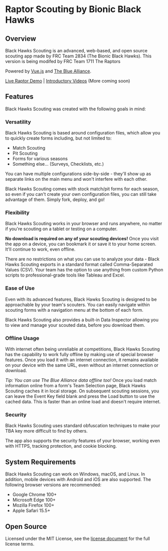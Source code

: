 # Raptor Scouting by Bionic Black Hawks

## Overview

Black Hawks Scouting is an advanced, web-based, and open source scouting app made by FRC Team 2834 (The Bionic Black Hawks).  This version is being modifed by FRC Team 1711 The Raptors



Powered by [Vue.js](https://vuejs.org) and [The Blue Alliance](https://thebluealliance.com).

[Live Raptor Demo](https://frc1711.github.io/blackhawks-scouting/#/) | [Introductory Videos](https://www.youtube.com/playlist?list=PLBRtye3iMZkFWZWo_e2GbrHIJkexl5A20) (More coming soon)

## Features

Black Hawks Scouting was created with the following goals in mind:

### Versatility

Black Hawks Scouting is based around configuration files, which allow you to quickly create forms including, but not limited to:

- Match Scouting
- Pit Scouting
- Forms for various seasons
- Something else... (Surveys, Checklists, etc.)

You can have multiple configurations side-by-side - they'll show up as separate links on the main menu and won't interfere with each other.

Black Hawks Scouting comes with stock match/pit forms for each season, so even if you can't create your own configuration files, you can still take advantage of them. Simply fork, deploy, and go!

### Flexibility

Black Hawks Scouting works in your browser and runs anywhere, no matter if you're scouting on a tablet or testing on a computer.

**No download is required on any of your scouting devices!** Once you visit the app on a device, you can bookmark it or save it to your home screen. It'll continue to work, even offline.

There are no restrictions on what you can use to analyze your data - Black Hawks Scouting exports in a standard format called Comma-Separated Values (CSV). Your team has the option to use anything from custom Python scripts to professional-grade tools like Tableau and Excel.

### Ease of Use

Even with its advanced features, Black Hawks Scouting is designed to be approachable by your team's scouters. You can easily navigate within scouting forms with a navigation menu at the bottom of each form.

Black Hawks Scouting also provides a built-in Data Inspector allowing you to view and manage your scouted data, before you download them.

### Offline Usage

With internet often being unreliable at competitions, Black Hawks Scouting has the capability to work fully offline by making use of special browser features. Once you load it with an internet connection, it remains available on your device with the same URL, even without an internet connection or download.

*Tip: You can use The Blue Alliance data offline too!* Once you load match information online from a form's Team Selection page, Black Hawks Scouting caches it in local storage. On subsequent scouting sessions, you can leave the Event Key field blank and press the Load button to use the cached data. This is faster than an online load and doesn't require internet.

### Security

Black Hawks Scouting uses standard obfuscation techniques to make your TBA key more difficult to find by others.

The app also supports the security features of your browser, working even with HTTPS, tracking protection, and cookie blocking.

## System Requirements

Black Hawks Scouting can work on Windows, macOS, and Linux. In addition, mobile devices with Android and iOS are also supported. The following browser versions are recommended:

- Google Chrome 100+
- Microsoft Edge 100+
- Mozilla Firefox 100+
- Apple Safari 15.5+

## Open Source

Licensed under the MIT License, see the [license document](/LICENSE.txt) for the full license terms.
